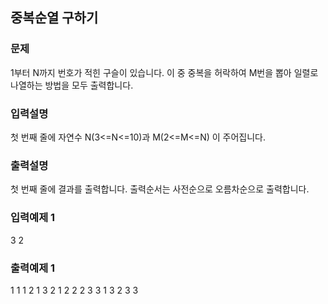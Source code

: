 ## 중복순열 구하기
### 문제
1부터 N까지 번호가 적힌 구슬이 있습니다. 이 중 중복을 허락하여 M번을 뽑아 일렬로 나열하는 방법을 모두 출력합니다.
### 입력설명
첫 번째 줄에 자연수 N(3<=N<=10)과 M(2<=M<=N) 이 주어집니다.
### 출력설명
첫 번째 줄에 결과를 출력합니다. 
출력순서는 사전순으로 오름차순으로 출력합니다.
### 입력예제 1                                   
3 2
### 출력예제 1
 1 1
 1 2
 1 3
 2 1
 2 2
 2 3
 3 1
 3 2
 3 3
